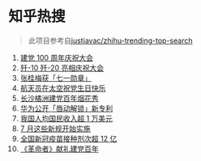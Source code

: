 # 知乎热搜

> 此项目参考自[justjavac/zhihu-trending-top-search](https://github.com/justjavac/zhihu-trending-top-search/blob/main/utils.ts)

<!-- BEGIN -->
  <!-- 最后更新时间:Thu Jul 01 2021 04:12:50 GMT+0000 (Coordinated Universal Time) -->
  1. [建党 100 周年庆祝大会](https://www.zhihu.com/search?q=庆祝大会)
1. [歼-10 歼-20 亮相庆祝大会](https://www.zhihu.com/search?q=歼20)
1. [张桂梅获「七一勋章」](https://www.zhihu.com/search?q=张桂梅)
1. [航天员在太空祝党生日快乐](https://www.zhihu.com/search?q=中国空间站)
1. [长沙橘洲建党百年烟花秀](https://www.zhihu.com/search?q=长沙烟花秀)
1. [华为公开「唇动解锁」新专利](https://www.zhihu.com/search?q=唇动解锁)
1. [我国人均国民收入超 1 万美元](https://www.zhihu.com/search?q=人均国民收入)
1. [7 月这些新规开始实施](https://www.zhihu.com/search?q=新规)
1. [全国新冠疫苗接种剂次超 12 亿](https://www.zhihu.com/search?q=新冠疫苗接种)
1. [《革命者》献礼建党百年](https://www.zhihu.com/search?q=革命者)
  <!-- END -->